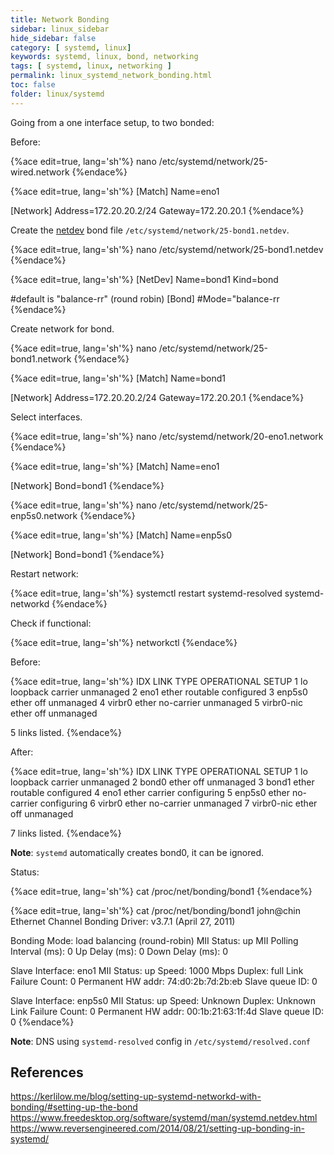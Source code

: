 ```yaml
---
title: Network Bonding
sidebar: linux_sidebar
hide_sidebar: false
category: [ systemd, linux]
keywords: systemd, linux, bond, networking
tags: [ systemd, linux, networking ]
permalink: linux_systemd_network_bonding.html
toc: false
folder: linux/systemd
---
```


Going from a one interface setup, to two bonded:

Before:

{%ace edit=true, lang='sh'%}
nano /etc/systemd/network/25-wired.network
{%endace%}

{%ace edit=true, lang='sh'%}
[Match]
Name=eno1

[Network]
Address=172.20.20.2/24
Gateway=172.20.20.1
{%endace%}

Create the [netdev](https://www.freedesktop.org/software/systemd/man/systemd.netdev.html) bond file ```/etc/systemd/network/25-bond1.netdev```.

{%ace edit=true, lang='sh'%}
nano /etc/systemd/network/25-bond1.netdev
{%endace%}

{%ace edit=true, lang='sh'%}
[NetDev]
Name=bond1
Kind=bond

#default is "balance-rr" (round robin)
[Bond]
#Mode="balance-rr
{%endace%}

Create network for bond.

{%ace edit=true, lang='sh'%}
nano /etc/systemd/network/25-bond1.network
{%endace%}

{%ace edit=true, lang='sh'%}
[Match]
Name=bond1

[Network]
Address=172.20.20.2/24
Gateway=172.20.20.1
{%endace%}

Select interfaces.

{%ace edit=true, lang='sh'%}
nano /etc/systemd/network/20-eno1.network
{%endace%}

{%ace edit=true, lang='sh'%}
[Match]
Name=eno1

[Network]
Bond=bond1
{%endace%}

{%ace edit=true, lang='sh'%}
nano /etc/systemd/network/25-enp5s0.network
{%endace%}

{%ace edit=true, lang='sh'%}
[Match]
Name=enp5s0

[Network]
Bond=bond1
{%endace%}

Restart network:

{%ace edit=true, lang='sh'%}
systemctl restart systemd-resolved systemd-networkd
{%endace%}

Check if functional:

{%ace edit=true, lang='sh'%}
networkctl
{%endace%}

Before:

{%ace edit=true, lang='sh'%}
IDX LINK             TYPE               OPERATIONAL SETUP
  1 lo               loopback           carrier     unmanaged
  2 eno1             ether              routable    configured
  3 enp5s0           ether              off         unmanaged
  4 virbr0           ether              no-carrier  unmanaged
  5 virbr0-nic       ether              off         unmanaged

5 links listed.
{%endace%}

After:

{%ace edit=true, lang='sh'%}
IDX LINK             TYPE               OPERATIONAL SETUP
  1 lo               loopback           carrier     unmanaged
  2 bond0            ether              off         unmanaged
  3 bond1            ether              routable    configured
  4 eno1             ether              carrier     configuring
  5 enp5s0           ether              no-carrier  configuring
  6 virbr0           ether              no-carrier  unmanaged
  7 virbr0-nic       ether              off         unmanaged

7 links listed.
{%endace%}

**Note**: ```systemd``` automatically creates bond0, it can be ignored.

Status:

{%ace edit=true, lang='sh'%}
cat /proc/net/bonding/bond1
{%endace%}

{%ace edit=true, lang='sh'%}
cat /proc/net/bonding/bond1                             john@chin
Ethernet Channel Bonding Driver: v3.7.1 (April 27, 2011)

Bonding Mode: load balancing (round-robin)
MII Status: up
MII Polling Interval (ms): 0
Up Delay (ms): 0
Down Delay (ms): 0

Slave Interface: eno1
MII Status: up
Speed: 1000 Mbps
Duplex: full
Link Failure Count: 0
Permanent HW addr: 74:d0:2b:7d:2b:eb
Slave queue ID: 0

Slave Interface: enp5s0
MII Status: up
Speed: Unknown
Duplex: Unknown
Link Failure Count: 0
Permanent HW addr: 00:1b:21:63:1f:4d
Slave queue ID: 0
{%endace%}

**Note**: DNS using ```systemd-resolved``` config in ```/etc/systemd/resolved.conf```

## References

https://kerlilow.me/blog/setting-up-systemd-networkd-with-bonding/#setting-up-the-bond
https://www.freedesktop.org/software/systemd/man/systemd.netdev.html
https://www.reversengineered.com/2014/08/21/setting-up-bonding-in-systemd/
